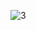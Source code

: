 ![3](https://github.com/aliasgarxo/3-tier-app-deploy/assets/134081765/5ae146e5-9df5-42fa-b385-c5e43fa403f5)
